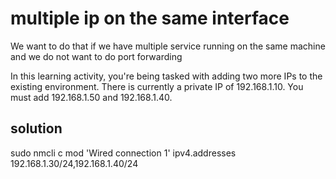 # multiple ip on the same interface
We want to do that if we have multiple service running on the same machine and we do not want to do port forwarding

In this learning activity, you're being tasked with adding two more IPs to the existing environment. 
There is currently a private IP of 192.168.1.10. You must add 192.168.1.50 and 192.168.1.40.

## solution

sudo nmcli c mod 'Wired connection 1' ipv4.addresses 192.168.1.30/24,192.168.1.40/24
